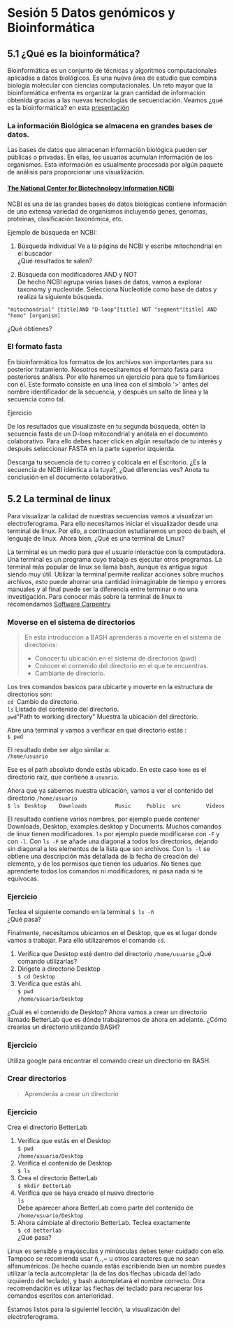 # Sesión 5 Datos genómicos y Bioinformática   

## 5.1 ¿Qué es la bioinformática?  
Bioinformática es un conjunto de técnicas y algoritmos computacionales aplicadas a datos biológicos. Es una nueva área de estudio que combina biología molecular con ciencias computacionales. Un reto mayor que la bioinformática enfrenta es organizar la gran cantidad de información obtenida gracias a las nuevas tecnologías de secuenciación. Veamos ¿qué es la bioinformática? en esta [presentación](https://docs.google.com/presentation/d/1YVe0m1G_4EgnF9--HmRjnNluNHYqXNrpozsXTktSNgc/edit?usp=sharing)    

### La información Biológica se almacena en grandes bases de datos.  
Las bases de datos que almacenan información biológica pueden ser públicas o privadas. En ellas, los usuarios acumulan información de los organismos. Esta información es usualmente procesada por algún paquete de análisis para proporcionar una visualización.  

#### [The National Center for Biotechnology Information NCBI](https://www.ncbi.nlm.nih.gov/)  
NCBI es una de las grandes bases de datos biológicas contiene información de una extensa variedad de organismos incluyendo genes, genomas, proteinas, clasificación taxonómica, etc.  

Ejemplo de búsqueda en NCBI:
1. Búsqueda individual
   Ve a la página de NCBI y escribe mitochondrial en el buscador  
   ¿Qué resultados te salen?  
   
2. Búsqueda con modificadores AND y NOT   
 De hecho NCBI agrupa varias bases de datos, vamos a explorar taxonomy y nucleotide. Selecciona Nucleotide como base de datos y realiza la siguiente búsqueda.   
   
`"mitochondrial" [title]AND "D-loop"[title] NOT "segment"[title] AND "homo" [organism]  `    
  
¿Qué obtienes?  

### El formato fasta  
En bioinformática los formatos de los archivos son importantes para su posterior tratamiento. Nosotros necesitaremos el formato fasta para posteriores análisis. Por ello haremos un ejercicio para que te familiarices con él. Este formato consiste en una línea con el símbolo '>' antes del nombre identificador de la secuencia, y después un salto de línea y la secuencia como tal.  
  
Ejercicio  
  
De los resultados que visualizaste en tu segunda búsqueda, obtén la secuencia fasta de un D-loop mitocondrial y anótala en el documento colaborativo. Para ello debes hacer click en algún resultado de tu interés y después seleccionar FASTA en la parte superior izquierda.  

Descarga tu secuencia de tu correo y colócala en el Escritorio. ¿Es la secuencia de NCBI idéntica a la tuya?, ¿Qué diferencias ves? Anota tu conclusión en el documento colaborativo.  

## 5.2 La terminal de linux  

Para visualizar la calidad de nuestras secuencias vamos a visualizar un electroferograma. Para ello necesitamos iniciar el visualizador desde una terminal de linux. Por ello, a continuacion estudiaremos un poco de bash, el lenguaje de linux. Ahora bien, ¿Qué es una terminal de Linux?  
  
  La terminal es un medio para que el usuario interactúe con la computadora. Una terminal es un programa cuyo trabajo es ejecutar otros programas. La terminal más popular de linux se llama bash, aunque es antigua sigue siendo muy útil. Utilizar la terminal permite realizar acciones sobre muchos archivos, esto puede ahorrar una cantidad inimaginable de tiempo y errores manuales y al final puede ser la diferencia entre terminar o no una investigación. Para conocer más sobre la terminal de linux te recomendamos <a href="https://swcarpentry.github.io/shell-novice-es/"> Software Carpentry </a>  

### Moverse en el sistema de directorios  

> En esta introducción a BASH aprenderás a moverte en el sistema de directorios:  
> - Conocer tu ubicación en el sistema de directorios (pwd)  
> - Conocer el contenido del directorio en el que te encuentras.   
> - Cambiarte de directorio.  
  
Los tres comandos basicos para ubicarte y moverte en la estructura de directorios son:  
`cd `Cambio de directorio.    
`ls` Listado del contenido del directorio.    
`pwd`"Path to working directory" Muestra la ubicación del directorio.    

Abre una terminal y vamos a verificar en qué directorio estás :  
`$ pwd`  
 
El resultado debe ser algo similar a:   
`/home/usuario`  

Ese es el path absoluto donde estás ubicado. En este caso `home`  es el directorio raíz, que contiene a `usuario`.  

Ahora que ya sabemos nuestra ubicación, vamos a ver el contenido del directorio `/home/usuario`  
`$ ls `
`Desktop    Downloads         Music     Public  src        Videos`  
   
El resultado contiene varios nombres, por ejemplo puede contener Downloads, Desktop, examples.desktop y Documents. Muchos comandos de linux tienen modificadores. `ls` por ejemplo puede modificarse con `-F` y con `-l`. Con `ls -F` se añade una diagonal a todos los directorios, dejando sin diagonal a los elementos de la lista que son archivos. Con `ls -l` se obtiene una descripción más detallada de la fecha de creación del elemento, y de los permisos que tienen los uduarios. No tienes  que aprenderte todos los comandos ni modificadores, ni pasa nada si te equivocas. 
  
### Ejercicio 
Teclea el siguiente comando en la terminal
`$ ls -ñ`  
¿Qué pasa?   

Finalmente, necesitamos ubicarnos en el Desktop, que es el lugar donde vamos a trabajar. Para ello utilizaremos el comando `cd`.
1. Verifica que Desktop esté dentro del directorio `/home/usuario` ¿Qué comando utilizarías?  
2. Dirígete a directorio Desktop  
`$ cd Desktop`  
3. Verifica que estás ahí.  
`$ pwd`  
`/home/usuario/Desktop`  

¿Cuál es el contenido de Desktop? Ahora vamos a crear un directorio llamado BetterLab que es dónde trabajaremos de ahora en adelante. ¿Cómo crearías un directorio utilizando BASH?    

### Ejercicio 
Utiliza google para encontrar el comando crear un directorio en BASH.  

### Crear directorios
> Aprenderás a crear un directorio  

### Ejercicio  
Crea el directorio BetterLab  

1. Verifica que estás en el Desktop  
`$ pwd`  
`/home/usuario/Desktop`  
2. Verifica el contenido de Desktop  
`$ ls `  
3. Crea el directorio BetterLab  
`$ mkdir BetterLab`  
4. Verifica que se haya creado el nuevo directorio  
`ls `  
Debe aparecer ahora BetterLab como parte del contenido de `/home/usuario/Desktop`  
5. Ahora cámbiate al directorio BetterLab. Teclea exactamente  
`$ cd betterlab`  
¿Qué pasa?  

Linux es sensible a mayúsculas y minúsculas debes tener cuidado con ello. Tampoco se recomienda usar ñ,.,~ u otros caracteres que no sean alfanuméricos. De hecho cuando estás escribiendo bien un nombre puedes utilizar la tecla autcompletar (la de las dos flechas ubicada del lado izquierdo del teclado), y bash autompletará el nombre correcto. Otra recomendación es utilizar las flechas del teclado para recuperar los comandos escritos con anterioridad.  
  
Estamos listos para la siguientel lección, la visualización del electroferograma.   

